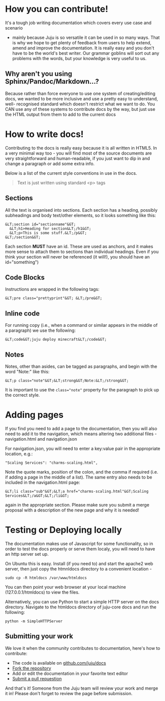 # How you can contribute!

It's a tough job writing documentation which covers every use case and scenario
- mainly because Juju is so versatile it can be used in so many ways. That is
why we hope to get plenty of feedback from users to help extend, amend and
improve the documentation. It is really easy and you don't have to be the
world's best writer. Our grammar goblins will sort out any problems with the
words, but your knowledge is very useful to us.

## Why aren't you using Sphinx/Pandoc/Markdown...?

Because rather than force everyone to use one system of creating/editing docs,
we wanted to be more inclusive and use a pretty easy to understand, well-
recognised standard which doesn't restrict what we want to do. You CAN use any
of these systems to contribute docs by the way, but just use the HTML output
from them to add to the current docs

# How to write docs!

Contributing to the docs is really easy because it is all written in HTML5. In a very minimal way too - you will find most of the source documents are very
straightforward and human-readable, if you just want to dip in and change a
paragraph or add some extra info.

Below is a list of the current style conventions in use in the docs.

> Text is just written using standard <p&GT; tags

## Sections

All the text is organised into sections. Each section has a heading, possibly
subheadings and body text/other elements, so it looks something like this:

    &LT;section id="sectionname"&GT;
      &LT;h1>Heading for section&LT;/h1&GT;
      &LT;p>This is some stuff.&LT;/p&GT;
    &LT;/section&GT;

Each section **MUST** have an id. These are used as anchors, and it makes more
sense to attach them to sections than individual headings. Even if you think
your section will never be referenced (it will!), you should have an
id="something")

## Code Blocks

Instructions are wrapped in the following tags:

    &LT;pre class="prettyprint"&GT; &LT;/pre&GT;

## Inline code

For running copy (i.e., when a command or similar appears in the middle of a
paragraph) we use the following:

    &LT;code&GT;juju deploy minecraft&LT;/code&GT;

## Notes

Notes, other than asides, can be tagged as paragraphs, and begin with the word
"Note:" like this:

    &LT;p class="note"&GT;&LT;strong&GT;Note:&LT;/strong&GT;

It is important to use the `class="note"` property for the paragraph to pick up
the correct style.

# Adding pages

If you find you need to add a page to the documentation, then you will also need
to add it to the navigation, which means altering two additional files -
navigation.html and navigation.json

For navigation.json, you will need to enter a key:value pair in the appropriate
location, e.g.:

    "Scaling Services": "charms-scaling.html",

Note the quote marks, position of the colon, and the comma if required (i.e. if
adding a page in the middle of a list). The same entry also needs to be included
in the navigation.html page:

    &LT;li class="sub"&GT;&LT;a href="charms-scaling.html"&GT;Scaling Services&LT;/a&GT;&LT;/li&GT;

again in the appropriate section. Please make sure you submit a merge proposal
with a description of the new page and why it is needed!

# Testing or Deploying locally

The documentation makes use of Javascript for some functionality, so in order to
test the docs properly or serve them localy, you will need to have an http
server set up.

On Ubuntu this is easy. Install (if you need to) and start the apache2 web
server, then just copy the htmnldocs directory to a convenient location -

    sudo cp -R htmldocs /var/www/htmldocs

You can then point your web browser at your local machine (127.0.0.1/htmldocs)
to view the files.

Alternatively, you can use Python to start a simple HTTP server on the docs
directory. Navigate to the htmldocs directory of juju-core docs and run the
following:

    python -m SimpleHTTPServer

## Submitting your work

We love it when the community contributes to documentation, here's how to
contribute:

  - The code is available on [github.com/juju/docs](http://github.com/juju/docs)
  - [Fork the repository](https://help.github.com/articles/fork-a-repo)
  - Add or edit the documentation in your favorite text editor
  - [Submit a pull requestion](https://help.github.com/articles/creating-a-pull-request)

And that's it! Someone from the Juju team will review your work and merge it in! Please don't forget to review the page before submission.